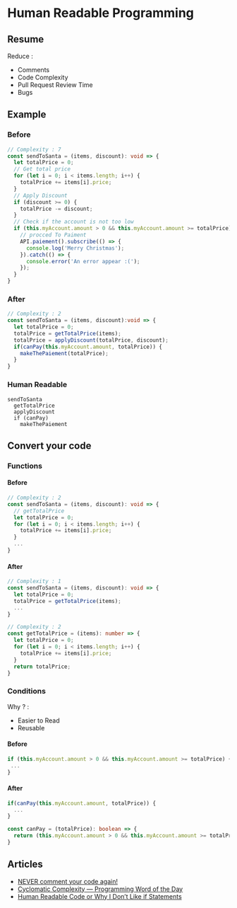 # Human Readable Programming

## Resume

Reduce :
  - Comments
  - Code Complexity
  - Pull Request Review Time
  - Bugs

## Example 

### Before

```typescript
// Complexity : 7
const sendToSanta = (items, discount): void => {
  let totalPrice = 0;
  // Get total price
  for (let i = 0; i < items.length; i++) {
    totalPrice += items[i].price;
  }
  // Apply Discount
  if (discount >= 0) {
    totalPrice -= discount;
  } 
  // Check if the account is not too low
  if (this.myAccount.amount > 0 && this.myAccount.amount >= totalPrice) {
    // procced To Paiment
    API.paiement().subscribe(() => {
      console.log('Merry Christmas');
    }).catch(() => {
      console.error('An error appear :(');
    });
  }
}
```

### After

```typescript
// Complexity : 2
const sendToSanta = (items, discount):void => {
  let totalPrice = 0;
  totalPrice = getTotalPrice(items);
  totalPrice = applyDiscount(totalPrice, discount);
  if(canPay(this.myAccount.amount, totalPrice)) {
    makeThePaiement(totalPrice);
  }
}
```

### Human Readable

```
sendToSanta
  getTotalPrice
  applyDiscount
  if (canPay)
    makeThePaiement
```

## Convert your code

### Functions

#### Before

```typescript
// Complexity : 2
const sendToSanta = (items, discount): void => {
  // getTotalPrice
  let totalPrice = 0;
  for (let i = 0; i < items.length; i++) {
    totalPrice += items[i].price;
  }
  ...
}
```

#### After

```typescript
// Complexity : 1
const sendToSanta = (items, discount): void => {
  let totalPrice = 0;
  totalPrice = getTotalPrice(items);
  ...
}

// Complexity : 2
const getTotalPrice = (items): number => {
  let totalPrice = 0;
  for (let i = 0; i < items.length; i++) {
    totalPrice += items[i].price;
  }
  return totalPrice;
}
```

### Conditions

Why ? :
  - Easier to Read
  - Reusable

#### Before
  
```typescript
if (this.myAccount.amount > 0 && this.myAccount.amount >= totalPrice) {
 ...
}
```

#### After

```typescript
if(canPay(this.myAccount.amount, totalPrice)) {
  ...
}

const canPay = (totalPrice): boolean => {
  return (this.myAccount.amount > 0 && this.myAccount.amount >= totalPrice)
}
```

## Articles

- [NEVER comment your code again!](https://medium.com/@devlob/never-comment-your-code-again-d230462b84f)
- [Cyclomatic Complexity — Programming Word of the Day](https://medium.com/background-thread/cyclomatic-complexity-programming-word-of-the-day-37377f7279ff)
- [Human Readable Code or Why I Don’t Like if Statements](https://medium.com/hackernoon/human-readable-code-or-why-i-dont-like-if-statements-c4fb38d3e693)
